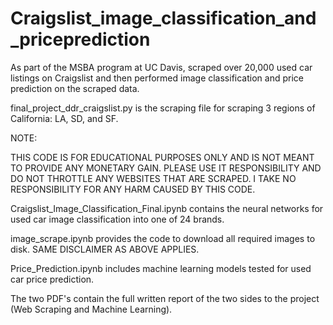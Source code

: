 # Craigslist_image_classification_and_priceprediction
As part of the MSBA program at UC Davis, scraped over 20,000 used car listings on Craigslist and then performed image classification and price prediction on the scraped data.

final_project_ddr_craigslist.py is the scraping file for scraping 3 regions of California: LA, SD, and SF.

NOTE: 

THIS CODE IS FOR EDUCATIONAL PURPOSES ONLY AND IS NOT MEANT TO PROVIDE ANY MONETARY GAIN. PLEASE USE IT RESPONSIBILITY AND DO NOT THROTTLE ANY WEBSITES THAT ARE SCRAPED. I TAKE NO RESPONSIBILITY FOR ANY HARM CAUSED BY THIS CODE.

Craigslist_Image_Classification_Final.ipynb contains the neural networks for used car image classification into one of 24 brands.

image_scrape.ipynb provides the code to download all required images to disk. SAME DISCLAIMER AS ABOVE APPLIES.

Price_Prediction.ipynb includes machine learning models tested for used car price prediction.

The two PDF's contain the full written report of the two sides to the project (Web Scraping and Machine Learning).

